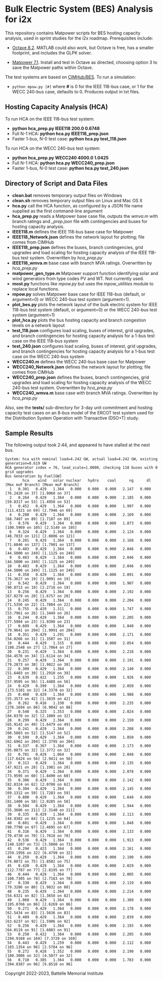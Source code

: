 # Bulk Electric System (BES) Analysis for i2x 

This repository contains Matpower scripts for BES hosting
capacity analysis, used in sprint studies for the i2x roadmap.
Prerequisites include: 
 
- [Octave 8.2](https://octave.org/download). MATLAB could also work, but Octave is free, has a smaller footprint, and includes the GLPK solver.

- [Matpower 7.1](https://matpower.org/). Install and test in Octave as directed, choosing option 3 to save the Matpower paths within Octave.

The test systems are based on [CIMHub/BES](https://github.com/GRIDAPPSD/CIMHub/blob/feature/SETO/BES). To run a simulation:

- `python mpow.py [#]` where **#** is 0 for the IEEE 118-bus case, or 1 for the WECC 240-bus case, defaults to 0. Produces output in txt files.

## Hosting Capacity Analysis (HCA)

To run HCA on the IEEE 118-bus test system:

- **python hca\_prep.py IEEE118 200.0 0.6748**
- Full N-1 HCA: **python hca.py IEEE118\_prep.json**
- Faster 1-bus, N-0 test case: **python hca.py test\_118.json**

To run HCA on the WECC 240-bus test system:

- **python hca\_prep.py WECC240 4000.0 1.0425**
- Full N-1 HCA: **python hca.py WECC240\_prep.json**
- Faster 1-bus, N-0 test case: **python hca.py test\_240.json**

## Directory of Script and Data Files

- **clean.bat** removes temporary output files on Windows
- **clean.sh** removes temporary output files on Linux and Mac OS X
- **hca.py** call the HCA function, as configured by a JSON file name supplied as the first command-line argument
- **hca\_prep.py** reads a Matpower base case file, outputs the *wmva.m* with branch ratings and *\_prep.json* file with contingencies and buses for hosting capacity analysis.
- **IEEE118.m** defines the IEEE 118-bus base case for Matpower
- **IEEE118\_Network.json** defines the network layout for plotting; file comes from CIMHub
- **IEEE118\_prep.json** defines the buses, branch contingencies, grid upgrades and load scaling for hosting capacity analysis of the IEEE 118-bus test system.  Overwritten by *hca\_prep.py*
- **IEEE118\_wmva.m** base case with branch MVA ratings. Overwritten by *hca\_prep.py*
- **matpower\_gen\_type.m** Matpower support function identifying solar and wind generators from type codes PV and WT. Not currently used.
- **most.py** functions like *mpow.py* but uses the *mpow\_utilities* module to replace local functions.
- **mpow.py** solves Matpower base case for IEEE 118-bus (default, or argument=0) or WECC 240-bus test system (argument=1).
- **plot\_bes.py** plots the network layout of the bulk electric system for IEEE 118-bus test system (default, or argument=0) or the WECC 240-bus test system (argument=1)
- **plot\_hca.py** plots the bus hosting capacity and branch congestion levels on a network layout
- **test\_118.json** configures load scaling, buses of interest, grid upgrades, and branch contingencies for hosting capacity analysis for a 1-bus test case on the IEEE 118-bus system
- **test\_240.json** configures load scaling, buses of interest, grid upgrades, and branch contingencies for hosting capacity analysis for a 1-bus test case on the WECC 240-bus system
- **WECC240.m** defines the WECC 240-bus base case for Matpower
- **WECC240\_Network.json** defines the network layout for plotting; file comes from CIMHub
- **WECC240\_prep.json** defines the buses, branch contingencies, grid upgrades and load scaling for hosting capacity analysis of the WECC 240-bus test system.  Overwritten by *hca\_prep.py*
- **WECC240\_wmva.m** base case with branch MVA ratings. Overwritten by *hca\_prep.py*

Also, see the **tests/** sub-directory for 3-day unit commitment and hosting
capacity test cases on an 8-bus model of the ERCOT test system used for
the Distribution System Operation with Transactive (DSO+T) study.

## Sample Results

The following output took 2:44, and appeared to have stalled at the next bus.

```
System: hca with nominal load=4.242 GW, actual load=4.242 GW, existing generation=8.619 GW
HCA generator index = 76, load_scale=1.0000, checking 118 buses with 0 grid upgrades
Bus Generation by Fuel[GW]
        hca    wind   solar nuclear   hydro    coal      ng      dl  [Max muF Branch] [Mean muF Branch]
  1   0.301   0.429   1.364   0.000   0.000   0.000   2.147   0.000  [76.2420 on 37] [1.9060 on 37]
  2   0.264   0.429   1.364   0.000   0.000   0.000   2.185   0.000  [59.8317 on 53] [1.4958 on 53]
  3   0.452   0.429   1.364   0.000   0.000   0.000   1.997   0.000  [111.4321 on 69] [2.7946 on 69]
  4   0.280   0.429   1.364   0.000   0.000   0.000   2.169   0.000  [68.7487 on 89] [1.7187 on 89]
  5   0.576   0.429   1.364   0.000   0.000   0.000   1.873   0.000  [100.5969 on 105] [2.5149 on 105]
  6   0.324   0.429   1.364   0.000   0.000   0.000   2.124   0.000  [48.7033 on 121] [2.0806 on 121]
  7   0.281   0.429   1.364   0.000   0.000   0.000   2.168   0.000  [71.6046 on 137] [1.7901 on 137]
  8   0.403   0.429   1.364   0.000   0.000   0.000   2.046   0.000  [44.5000 on 249] [1.1125 on 249]
  9   0.403   0.429   1.364   0.000   0.000   0.000   2.046   0.000  [44.5000 on 249] [1.1125 on 249]
 10   0.403   0.429   1.364   0.000   0.000   0.000   2.046   0.000  [44.5000 on 249] [1.1125 on 249]
 11   0.358   0.429   1.364   0.000   0.000   0.000   2.091   0.000  [76.3627 on 19] [1.9091 on 19]
 12   0.542   0.429   1.364   0.000   0.000   0.000   1.907   0.000  [90.8713 on 19] [2.2718 on 19]
 13   0.256   0.429   1.364   0.000   0.000   0.000   2.192   0.000  [67.0279 on 20] [1.6757 on 20]
 14   0.245   0.429   1.364   0.000   0.000   0.000   2.204   0.000  [71.5356 on 22] [1.7884 on 22]
 15   0.755   0.429   1.311   0.000   0.000   0.000   1.747   0.000  [53.7961 on 26] [1.3449 on 26]
 16   0.244   0.429   1.364   0.000   0.000   0.000   2.205   0.000  [77.5904 on 23] [1.9398 on 23]
 17   0.609   0.429   1.364   0.000   0.000   0.000   1.840   0.000  [79.9641 on 204] [1.9991 on 204]
 18   0.351   0.429   1.291   0.000   0.000   0.000   2.171   0.000  [54.0266 on 31] [1.3507 on 31]
 19   0.444   0.429   1.315   0.000   0.000   0.000   2.054   0.000  [108.2548 on 27] [2.7064 on 27]
 20   0.231   0.429   1.364   0.000   0.000   0.000   2.218   0.000  [64.4576 on 34] [1.6114 on 34]
 21   0.257   0.429   1.364   0.000   0.000   0.000   2.191   0.000  [79.2873 on 38] [1.9822 on 38]
 22   0.309   0.429   1.364   0.000   0.000   0.000   2.140   0.000  [51.6403 on 39] [1.2910 on 39]
 23   0.639   0.422   1.255   0.000   0.000   0.000   1.926   0.000  [57.9505 on 56] [1.4488 on 56]
 24   0.429   0.399   1.364   0.000   0.000   0.000   2.050   0.000  [173.5101 on 32] [4.3378 on 32]
 25   0.460   0.429   1.364   0.000   0.000   0.000   1.988   0.000  [55.3573 on 42] [1.3839 on 42]
 26   0.262   0.416   1.330   0.000   0.000   0.000   2.235   0.000  [276.1694 on 86] [6.9042 on 86]
 27   0.540   0.325   1.353   0.000   0.000   0.000   2.024   0.000  [84.0370 on 32] [2.1009 on 32]
 28   0.299   0.429   1.364   0.000   0.000   0.000   2.150   0.000  [65.9142 on 49] [1.6479 on 49]
 29   0.241   0.429   1.364   0.000   0.000   0.000   2.208   0.000  [60.5883 on 52] [1.5147 on 52]
 30   0.599   0.429   1.364   0.000   0.000   0.000   1.850   0.000  [62.6962 on 204] [2.3795 on 204]
 31   0.337   0.367   1.364   0.000   0.000   0.000   2.173   0.000  [95.0875 on 32] [2.3772 on 32]
 32   0.701   0.429   1.064   0.000   0.000   0.000   2.048   0.000  [117.6424 on 56] [2.9411 on 56]
 33   0.313   0.429   1.364   0.000   0.000   0.000   2.135   0.000  [47.9221 on 28] [1.1981 on 28]
 34   0.371   0.429   1.364   0.000   0.000   0.000   2.078   0.000  [73.9595 on 60] [1.8490 on 60]
 35   0.306   0.429   1.364   0.000   0.000   0.000   2.142   0.000  [82.8324 on 62] [2.0708 on 62]
 36   0.304   0.429   1.364   0.000   0.000   0.000   2.145   0.000  [69.1312 on 59] [1.7283 on 59]
 37   0.800   0.429   1.364   0.000   0.000   0.000   1.648   0.000  [81.1400 on 58] [2.0285 on 58]
 38   0.504   0.429   1.364   0.000   0.000   0.000   1.944   0.000  [55.3606 on 211] [2.3140 on 211]
 39   0.335   0.429   1.364   0.000   0.000   0.000   2.113   0.000  [44.9382 on 64] [1.1235 on 64]
 40   0.601   0.429   1.364   0.000   0.000   0.000   1.848   0.000  [98.7790 on 67] [2.4695 on 67]
 41   0.316   0.429   1.364   0.000   0.000   0.000   2.133   0.000  [70.4730 on 70] [1.7618 on 70]
 42   0.536   0.429   1.364   0.000   0.000   0.000   1.913   0.000  [140.3207 on 73] [3.5080 on 73]
 43   0.294   0.423   1.364   0.000   0.000   0.000   2.161   0.000  [259.1956 on 32] [6.4799 on 32]
 44   0.259   0.429   1.364   0.000   0.000   0.000   2.190   0.000  [74.0072 on 75] [1.8502 on 75]
 45   0.420   0.429   1.364   0.000   0.000   0.000   2.029   0.000  [112.7787 on 77] [2.8195 on 77]
 46   0.444   0.429   1.364   0.000   0.000   0.000   2.005   0.000  [108.7305 on 78] [2.7183 on 78]
 47   0.330   0.429   1.364   0.000   0.000   0.000   2.119   0.000  [79.3286 on 80] [1.9832 on 80]
 48   0.235   0.429   1.364   0.000   0.000   0.000   2.214   0.000  [54.6321 on 82] [1.3658 on 82]
 49   1.060   0.429   1.364   0.000   0.000   0.000   1.389   0.000  [105.0766 on 86] [2.6269 on 86]
 50   0.271   0.429   1.364   0.000   0.000   0.000   2.178   0.000  [62.5434 on 83] [1.5636 on 83]
 51   0.409   0.429   1.364   0.000   0.000   0.000   2.039   0.000  [63.6237 on 92] [1.5906 on 92]
 52   0.256   0.429   1.364   0.000   0.000   0.000   2.193   0.000  [64.0119 on 91] [1.6003 on 91]
 53   0.250   0.422   1.364   0.000   0.000   0.000   2.205   0.000  [294.9168 on 169] [7.3729 on 169]
 54   0.443   0.429   1.259   0.000   0.000   0.000   2.112   0.000  [103.1354 on 96] [2.5784 on 96]
 55   0.272   0.428   1.352   0.000   0.000   0.000   2.190   0.000  [180.3086 on 32] [4.5077 on 32]
 56   0.710   0.385   1.364   0.000   0.000   0.000   1.783   0.000  [394.0387 on 96] [9.8510 on 96]
```

Copyright 2022-2023, Battelle Memorial Institute

